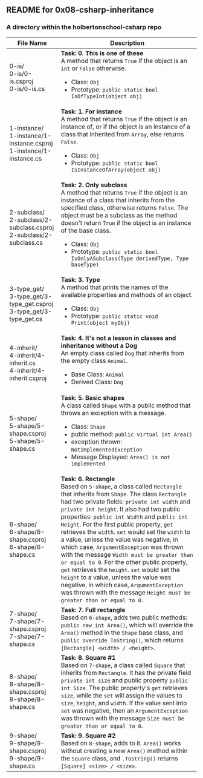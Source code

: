 ## README for 0x08-csharp-inheritance ##
### A directory within the holbertonschool-csharp repo ###

| File Name | Description |
| --------- | ----------- |
| 0-is/ <br> 0-is/0-is.csproj <br> 0-is/0-is.cs | **Task: 0. This is one of these** <br> A method that returns `True` if the object is an `int` or `False` otherwise. <ul><li>Class: `Obj`</li><li>Prototype: `public static bool IsOfTypeInt(object obj)`</li></ul> |
| 1-instance/ <br> 1-instance/1-instance.csproj <br> 1-instance/1-instance.cs | **Task: 1. For instance** <br> A method that returns `True` if the object is an instance of, or if the object is an instance of a class that inherited from `Array`, else returns `False`. <ul><li>Class: `Obj`</li><li>Prototype: `public static bool IsInstanceOfArray(object obj)`</li></ul> |
| 2-subclass/ <br> 2-subclass/2-subclass.csproj <br> 2-subclass/2-subclass.cs | **Task: 2. Only subclass** <br> A method that returns `True` if the object is an instance of a class that inherits from the specified class, otherwise returns `False`. The object must be a subclass as the method doesn't return `True` if the object is an instance of the base class. <ul><li>Class: `Obj`</li><li>Prototype: `public static bool IsOnlyASubclass(Type derivedType, Type baseType)`</li></ul> |
| 3-type_get/ <br> 3-type_get/3-type_get.csproj <br> 3-type_get/3-type_get.cs | **Task: 3. Type** <br> A method that prints the names of the available properties and methods of an object. <ul><li>Class: `Obj`</li><li>Prototype: `public static void Print(object myObj)`</li></ul> |
| 4-inherit/ <br> 4-inherit/4-inherit.cs <br> 4-inherit/4-inherit.csproj | **Task: 4. It's not a lesson in classes and inheritance without a Dog** <br> An empty class called `Dog` that inherits from the empty class `Animal`. <ul><li>Base Class: `Animal`</li><li>Derived Class: `Dog`</li></ul> |
| 5-shape/ <br> 5-shape/5-shape.csproj <br> 5-shape/5-shape.cs | **Task: 5. Basic shapes** <br> A class called `Shape` with a public method that throws an exception with a message. <ul><li>Class: `Shape`</li><li>public method: `public virtual int Area()`</li><li>exception thrown: `NotImplementedException`</li><li> Message Displayed: `Area() is not implemented`</li></ul> |
| 6-shape/ <br> 6-shape/6-shape.csproj <br> 6-shape/6-shape.cs | **Task: 6. Rectangle** <br> Based on `5-shape`, a class called `Rectangle` that inherits from `Shape`. The class `Rectangle` had two private fields: `private int width` and `private int height`. It also had two public properties: `public int Width` and `public int Height`. For the first public property, `get` retrieves the `width`. `set` would set the `width` to a value, unless the value was negative, in which case, `ArgumentException` was thrown with the message `Width must be greater than or equal to 0`. For the other public property, `get` retrieves the `height`. `set` would set the `height` to a value, unless the value was negative, in which case, `ArgumentException` was thrown with the message `Height must be greater than or equal to 0`. |
| 7-shape/ <br> 7-shape/7-shape.csproj <br> 7-shape/7-shape.cs | **Task: 7. Full rectangle** <br> Based on `6-shape`, adds two public methods: `public new int Area()`, which will override the `Area()` method in the `Shape` base class, and `public override ToString()`, which returns `[Rectangle] <width> / <height>`. |
| 8-shape/ <br> 8-shape/8-shape.csproj <br> 8-shape/8-shape.cs | **Task: 8. Square #1** <br> Based on `7-shape`, a class called `Square` that inherits from `Rectangle`. It has the private field `private int size` and public property `public int Size`. The public property's `get` retrieves `size`, while the `set` will assign the values to `size`, `height`, and `width`. If the value sent into `set` was negative, then an `ArgumentException` was thrown with the message `Size must be greater than or equal to 0`. |
| 9-shape/ <br> 9-shape/9-shape.csproj <br> 9-shape/9-shape.cs | **Task: 9. Square #2** <br> Based on `8-shape`, adds to it. `Area()` works without creating a new `Area()` method within the `Square` class, and `.ToString()` returns `[Square] <size> / <size>`. |
